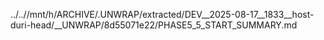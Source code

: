 ../..//mnt/h/ARCHIVE/.UNWRAP/extracted/DEV__2025-08-17__1833__host-duri-head/__UNWRAP/8d55071e22/PHASE5_5_START_SUMMARY.md